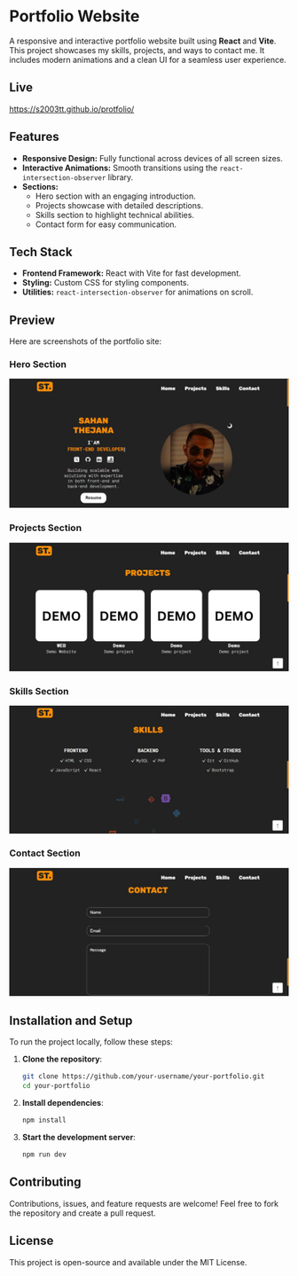# Portfolio Website

A responsive and interactive portfolio website built using **React** and **Vite**. This project showcases my skills, projects, and ways to contact me. It includes modern animations and a clean UI for a seamless user experience.

## Live
https://s2003tt.github.io/protfolio/

## Features

- **Responsive Design:** Fully functional across devices of all screen sizes.
- **Interactive Animations:** Smooth transitions using the `react-intersection-observer` library.
- **Sections:**
  - Hero section with an engaging introduction.
  - Projects showcase with detailed descriptions.
  - Skills section to highlight technical abilities.
  - Contact form for easy communication.

## Tech Stack

- **Frontend Framework:** React with Vite for fast development.
- **Styling:** Custom CSS for styling components.
- **Utilities:** `react-intersection-observer` for animations on scroll.

## Preview

Here are screenshots of the portfolio site:

### Hero Section
![Hero Section](./src/assets/port1.jpeg)

### Projects Section
![Projects Section](./src/assets/port2.jpeg)

### Skills Section
![Skills Section](./src/assets/port3.jpeg)

### Contact Section
![Contact Section](./src/assets/port4.jpeg)


## Installation and Setup

To run the project locally, follow these steps:

1. **Clone the repository**:
   ```bash
   git clone https://github.com/your-username/your-portfolio.git
   cd your-portfolio

2. **Install dependencies**:
   ```bash
   npm install

3. **Start the development server**:
   ```bash
   npm run dev

## Contributing
Contributions, issues, and feature requests are welcome! Feel free to fork the repository and create a pull request.

## License
This project is open-source and available under the MIT License.

